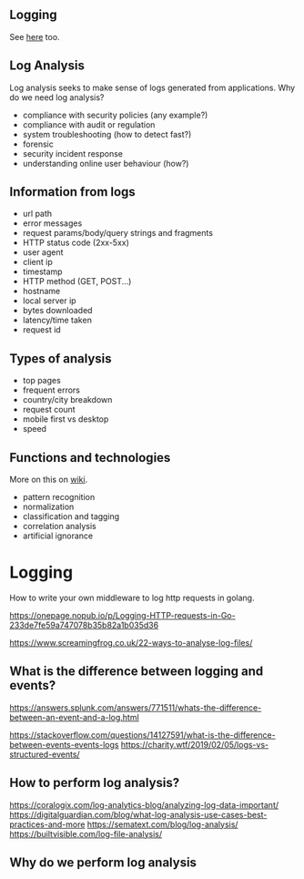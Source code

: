 ## Logging

See [here](https://github.com/alextanhongpin/ideas/blob/master/logging.md) too.

## Log Analysis

Log analysis seeks to make sense of logs generated from applications. Why do we need log analysis?

- compliance with security policies (any example?)
- compliance with audit or regulation
- system troubleshooting (how to detect fast?)
- forensic
- security incident response
- understanding online user behaviour (how?)

## Information from logs

- url path
- error messages
- request params/body/query strings and fragments
- HTTP status code (2xx-5xx)
- user agent
- client ip 
- timestamp
- HTTP method (GET, POST...)
- hostname
- local server ip
- bytes downloaded 
- latency/time taken
- request id


## Types of analysis

- top pages
- frequent errors
- country/city breakdown
- request count
- mobile first vs desktop
- speed


## Functions and technologies

More on this on [wiki](https://en.m.wikipedia.org/wiki/Log_analysis).

- pattern recognition
- normalization
- classification and tagging
- correlation analysis
- artificial ignorance


# Logging

How to write your own middleware to log http requests in golang.

https://onepage.nopub.io/p/Logging-HTTP-requests-in-Go-233de7fe59a747078b35b82a1b035d36

https://www.screamingfrog.co.uk/22-ways-to-analyse-log-files/



## What is the difference between logging and events?



https://answers.splunk.com/answers/771511/whats-the-difference-between-an-event-and-a-log.html

https://stackoverflow.com/questions/14127591/what-is-the-difference-between-events-events-logs
https://charity.wtf/2019/02/05/logs-vs-structured-events/



## How to perform log analysis?


https://coralogix.com/log-analytics-blog/analyzing-log-data-important/
https://digitalguardian.com/blog/what-log-analysis-use-cases-best-practices-and-more
https://sematext.com/blog/log-analysis/
https://builtvisible.com/log-file-analysis/


## Why do we perform log analysis
